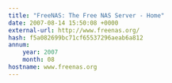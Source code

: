 ```yaml
---
title: "FreeNAS: The Free NAS Server - Home"
date: 2007-08-14 15:50:08 +0000
external-url: http://www.freenas.org/
hash: f5a082699bc71cf65537296aeab6a812
annum:
    year: 2007
    month: 08
hostname: www.freenas.org
---
```



